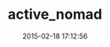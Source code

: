 ---
layout: post
title:  "active_nomad"
repo:   "oggy/active_nomad"
date:   2015-02-18 17:12:56
gemurl: http://github.com/oggy/active_nomad
---
